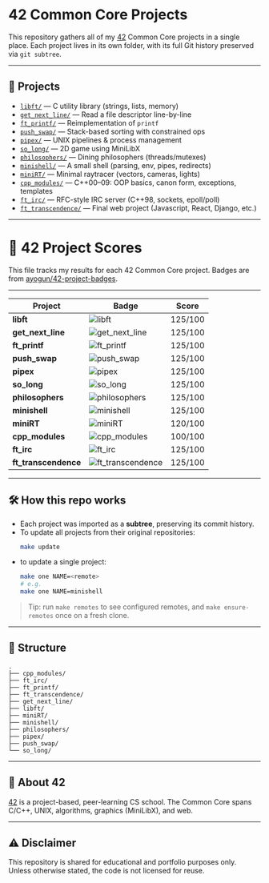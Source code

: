 # 42 Common Core Projects
This repository gathers all of my [42](https://42nice.fr/en/homepage/) Common Core projects in a single place.
Each project lives in its own folder, with its full Git history preserved via `git subtree`.

---

## 📂 Projects

- [`libft/`](./libft) — C utility library (strings, lists, memory)
- [`get_next_line/`](./get_next_line) — Read a file descriptor line-by-line
- [`ft_printf/`](./ft_printf) — Reimplementation of `printf`
- [`push_swap/`](./push_swap) — Stack-based sorting with constrained ops
- [`pipex/`](./pipex) — UNIX pipelines & process management
- [`so_long/`](./so_long) — 2D game using MiniLibX
- [`philosophers/`](./philosophers) — Dining philosophers (threads/mutexes)
- [`minishell/`](./minishell) — A small shell (parsing, env, pipes, redirects)
- [`miniRT/`](./miniRT) — Minimal raytracer (vectors, cameras, lights)
- [`cpp_modules/`](./cpp_modules) — C++00–09: OOP basics, canon form, exceptions, templates
- [`ft_irc/`](./ft_irc) — RFC-style IRC server (C++98, sockets, epoll/poll)
- [`ft_transcendence/`](./ft_transcendence) — Final web project (Javascript, React, Django, etc.)

---

# 🧮 42 Project Scores

This file tracks my results for each 42 Common Core project.
Badges are from [ayogun/42-project-badges](https://github.com/ayogun/42-project-badges).

---

| Project          | Badge                                                                                         | Score |
|------------------|-----------------------------------------------------------------------------------------------|-------|
| **libft**        | ![libft](https://github.com/hanmpark/42-project-badges/raw/master/badges/libftm.png)            | 125/100 |
| **get_next_line**| ![get_next_line](https://github.com/hanmpark/42-project-badges/raw/master/badges/get_next_linem.png) | 125/100 |
| **ft_printf**    | ![ft_printf](https://github.com/hanmpark/42-project-badges/raw/master/badges/ft_printfm.png)    | 125/100 |
| **push_swap**    | ![push_swap](https://github.com/hanmpark/42-project-badges/raw/master/badges/push_swapm.png)    | 125/100 |
| **pipex**        | ![pipex](https://github.com/hanmpark/42-project-badges/raw/master/badges/pipexm.png)            | 125/100 |
| **so_long**      | ![so_long](https://github.com/hanmpark/42-project-badges/raw/master/badges/so_longn.png)        | 125/100 |
| **philosophers** | ![philosophers](https://github.com/hanmpark/42-project-badges/raw/master/badges/philosophersn.png) | 125/100 |
| **minishell**    | ![minishell](https://github.com/hanmpark/42-project-badges/raw/master/badges/minishelln.png)    | 125/100 |
| **miniRT**       | ![miniRT](https://github.com/hanmpark/42-project-badges/raw/master/badges/miniRTn.png)          | 120/100 |
| **cpp_modules**  | ![cpp_modules](https://github.com/hanmpark/42-project-badges/raw/master/badges/cpp_modulesn.png)| 100/100 |
| **ft_irc**       | ![ft_irc](https://github.com/hanmpark/42-project-badges/raw/master/badges/ft_ircn.png)          | 125/100 |
| **ft_transcendence** | ![ft_transcendence](https://github.com/hanmpark/42-project-badges/raw/master/badges/ft_transcendencen.png) | 125/100 |

---

## 🛠️ How this repo works

- Each project was imported as a **subtree**, preserving its commit history.
- To update all projects from their original repositories:
  ```bash
  make update
  ```
- to update a single project:
  ```bash
  make one NAME=<remote>
  # e.g.
  make one NAME=minishell
  ```
> Tip: run `make remotes` to see configured remotes, and `make ensure-remotes` once on a fresh clone.

---

## 🧭 Structure
```
.
├── cpp_modules/
├── ft_irc/
├── ft_printf/
├── ft_transcendence/
├── get_next_line/
├── libft/
├── miniRT/
├── minishell/
├── philosophers/
├── pipex/
├── push_swap/
└── so_long/
```

---

## 📖 About 42
[42](https://42nice.fr/en/homepage/) is a project-based, peer-learning CS school.
The Common Core spans C/C++, UNIX, algorithms, graphics (MiniLibX), and web.

---

## ⚠️ Disclaimer
This repository is shared for educational and portfolio purposes only.
Unless otherwise stated, the code is not licensed for reuse.
